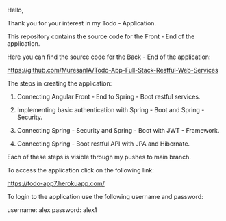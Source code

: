 Hello,

Thank you for your interest in my Todo - Application.

This repository contains the source code for the Front - End of the application.

Here you can find the source code for the Back - End of the application: 

https://github.com/MuresanIA/Todo-App-Full-Stack-Restful-Web-Services

The steps in creating the application:

1. Connecting Angular Front - End to Spring - Boot restful services.

2. Implementing basic authentication with Spring - Boot and Spring - Security.

3. Connecting Spring - Security and Spring - Boot with JWT - Framework.

4. Connecting Spring - Boot restful API with JPA and Hibernate.


Each of these steps is visible through my pushes to  main  branch.

To access the application click on the following link:

https://todo-app7.herokuapp.com/

To login to the application use the following username and password:

username: alex
password: alex1

